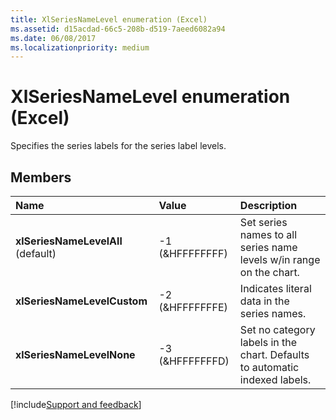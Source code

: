 ```yaml
---
title: XlSeriesNameLevel enumeration (Excel)
ms.assetid: d15acdad-66c5-208b-d519-7aeed6082a94
ms.date: 06/08/2017
ms.localizationpriority: medium
---
```



# XlSeriesNameLevel enumeration (Excel)

Specifies the series labels for the series label levels.


## Members



|Name|Value|Description|
|:-----|:-----|:-----|
| **xlSeriesNameLevelAll** (default)|-1 (&HFFFFFFFF)|Set series names to all series name levels w/in range on the chart.|
| **xlSeriesNameLevelCustom**|-2 (&HFFFFFFFE)|Indicates literal data in the series names.|
| **xlSeriesNameLevelNone**|-3 (&HFFFFFFFD)|Set no category labels in the chart. Defaults to automatic indexed labels.|

[!include[Support and feedback](~/includes/feedback-boilerplate.md)]